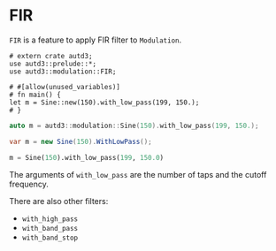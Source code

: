 # FIR

`FIR` is a feature to apply FIR filter to `Modulation`.

```rust,edition2021
# extern crate autd3;
use autd3::prelude::*;
use autd3::modulation::FIR;

# #[allow(unused_variables)]
# fn main() {
let m = Sine::new(150).with_low_pass(199, 150.);
# }
```

```cpp
auto m = autd3::modulation::Sine(150).with_low_pass(199, 150.);
```

```cs
var m = new Sine(150).WithLowPass();
```

```python
m = Sine(150).with_low_pass(199, 150.0)
```

The arguments of `with_low_pass` are the number of taps and the cutoff frequency.

There are also other filters:
- `with_high_pass`
- `with_band_pass`
- `with_band_stop`

